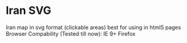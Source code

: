 # Iran SVG
Iran map in svg format (clickable areas)
best for using in html5 pages
Browser Compability (Tested till now):
  IE 9+
  Firefox
